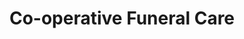---
title: "Co-operative Funeral Care"
url: /bishop-auckland/co-operative-funeral-care/
shop: Bestattungen
---